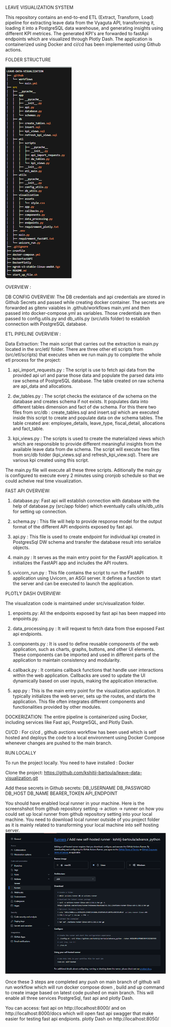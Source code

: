 
LEAVE VISUALIZATION SYSTEM

This repository contains an end-to-end ETL (Extract, Transform, Load) pipeline for extracting leave data from the Vyaguta API, transforming it, loading it into a PostgreSQL data warehouse, and generating insights using different KPI metrices. The generated KPI's are forwarded to fastApi endpoints which are visualized through Plotly Dash. The application is containerized using Docker and ci/cd has been implemented using Github actions.

FOLDER STRUCTURE

![alt text](image-1.png)

OVERVIEW :

DB CONFIG OVERVIEW:
  The DB credentials and api credentials are stored in Github Secrets and passed while creating docker container. The secrets are forwarded as gitenv vaiables in .github/workflows main.yml and then passed into docker-compose.yml as variables. Those credentials are then passed to config.utils.py and db_utils.py (src/utils folder) to establish connection with PostgreSQL database.

ETL PIPELINE OVERVIEW :

Data Extraction: The main script that carries out the extraction is main.py located in the src/etl/ folder. There are three other etl scripts from (src/etl/scripts) that executes when we run main.py to complete the whole etl process for the project:

1. api_import_requests.py : The script is use to fetch api data from the provided api url and parse those data and populate the parsed data into raw schema of PostgreSQL database. The table created on raw schema are api_data and allocations.

2. dw_tables.py : The script checks the existance of dw schema on the database and creates schema if not exists. It populates data into different tables dimension and fact of dw schema. For this there two files from src/db : create_tables.sql and insert.sql which are executed inside this script to create and populate data on dw schema tables. The table created are: employee_details, leave_type, fiscal_detail, allocations and fact_table.

3. kpi_views.py : The scripts is used to create the materialized views which which are responsible to provide different meaningful insights from the available leave data from dw schema. The script will execute two files from src/db folder (kpi_views.sql and refresh_kpi_view.sql). There are various kpi created using this script.

  The main.py file will execute all these three scripts. Aditionally the main.py is configured to execute every 2 minutes using cronjob schedule so that we could acheive real time visualization.

FAST API OVERVIEW:

1. database.py: Fast api will establish connection with database with the help of database.py (src/app folder) which eventually calls utils/db_utils for setting up connection.

2. schema.py : This file will help to provide response model for the output format of the different API endpoints exposed by fast api.

3. api.py : This file is used to create endpoint for individual kpi created in PostgresSql DW schema and transfer the database result into serialize objects.

4. main.py : It serves as the main entry point for the FastAPI application. It initializes the FastAPI app and includes the API routers.

5. uvicorn_run.py : This file contains the script to run the FastAPI application using Uvicorn, an ASGI server. It defines a function to start the server and can be executed to launch the application.

PLOTLY DASH OVERVIEW:

The visualization code is maintained under src/visualization folder.

1. enpoints.py: All the endpoints exposed by fast api has been mapped into enpoints.py.

2. data_processing.py : It will request to fetch data from thse exposed Fast api endpionts.

3. components.py : It is used to define reusable components of the web application, such as charts, graphs, buttons, and other UI elements. These components can be imported and used in different parts of the application to maintain consistency and modularity.

4. callback.py : It contains callback functions that handle user interactions within the web application. Callbacks are used to update the UI dynamically based on user inputs, making the application interactive.

5. app.py : This is the main entry point for the visualization application. It typically initializes the web server, sets up the routes, and starts the application. This file often integrates different components and functionalities provided by other modules.

DOCKERIZATION: The entire pipeline is containerized using Docker, including services like Fast api, PostgreSQL, and Plotly Dash.

CI/CD : For ci/cd , github avctions workflow has been used which is self hosted and deploys the code to a local environment using Docker Compose whenever changes are pushed to the main branch.

RUN LOCALLY

To run the project locally. You need to have installed :
Docker

Clone the project:
https://github.com/kshitij-bartoula/leave-data-visualization.git

Add these secrets in Github secrets:
    DB_USERNAME
    DB_PASSWORD
    DB_HOST
    DB_NAME
    BEARER_TOKEN
    API_ENDPOINT

You should have enabled local runner in your machine. Here is the screenshshot from github repository setting -> action -> runner on how you could set up local runner from github repository setting into your local machine. You need to download local runner outside of you project folder as it is mainly related to transforming your local machine into self hosting server.
![alt text](image.png)

Once these 3 steps are completed any push on main branch of github will run workflow which will run docker compose down , build and up command to create image based on latest code pushed on main branch. This will enable all three services PostgreSql, fast api and plotly Dash.

You can access:
 fast api on http://localhost:8000/ and on  http://localhost:8000/docs which will open fast api swagger that make easier for testing fast api endpionts.
 plotly Dash on http://localhost:8050/

